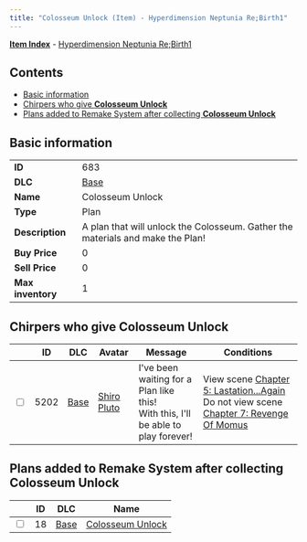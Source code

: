 ```yaml
---
title: "Colosseum Unlock (Item) - Hyperdimension Neptunia Re;Birth1"
---
```


[**Item Index**](/neptunia/rb1/item/index.html) - [Hyperdimension Neptunia Re;Birth1](/neptunia/rb1)

## Contents

- [Basic information](#basic-information)
- [Chirpers who give **Colosseum Unlock**](#chirpers-who-give-colosseum-unlock)
- [Plans added to Remake System after collecting **Colosseum Unlock**](#plans-added-to-remake-system-after-collecting-colosseum-unlock)

## Basic information

|   |   |
| -- | -- |
| **ID** | 683 |
| **DLC** | [Base](/neptunia/rb1/dlc/1-base.html) |
| **Name** | Colosseum Unlock |
| **Type** | Plan |
| **Description** | A plan that will unlock the Colosseum. Gather the materials and make the Plan! |
| **Buy Price** | 0 |
| **Sell Price** | 0 |
| **Max inventory** | 1 |

## Chirpers who give **Colosseum Unlock**

|    | ID | DLC | Avatar | Message | Conditions |
| -- | -- | --- | ------ | ------- | ---------- |
| <input type="checkbox" id="rb1-chirper-event-1-5202" class="trackbox" /> | 5202 | [Base](/neptunia/rb1/dlc/1-base.html) | [Shiro Pluto](/neptunia/rb1/avatar/1-254-shiro-pluto.html) | I've been waiting for a Plan like this!<br />With this, I'll be able to play forever! | View scene [Chapter 5: Lastation...Again](/neptunia/rb1/scene/1-501-chapter-5-lastation-again.html)<br />Do not view scene [Chapter 7: Revenge Of Momus](/neptunia/rb1/scene/1-727-chapter-7-revenge-of-momus.html) |

## Plans added to Remake System after collecting **Colosseum Unlock**

|    | ID | DLC | Name |
| -- | -- | --- | ---- |
| <input type="checkbox" id="rb1-remake-1-18" class="trackbox" /> | 18 | [Base](/neptunia/rb1/dlc/1-base.html) | [Colosseum Unlock](/neptunia/rb1/remake/1-18-colosseum-unlock.html) |